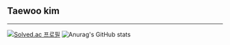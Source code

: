## Taewoo kim

****
<!--
**tw0226/tw0226** is a ✨ _special_ ✨ repository because its `README.md` (this file) appears on your GitHub profile.

Here are some ideas to get you started:

- 🔭 I’m currently working on ...
- 🌱 I’m currently learning ...
- 👯 I’m looking to collaborate on ...
- 🤔 I’m looking for help with ...
- 💬 Ask me about ...
- 📫 How to reach me: ...
- 😄 Pronouns: ...
- ⚡ Fun fact: ...
[![Top Langs](https://github-readme-stats.vercel.app/api/top-langs/?username=tw0226)](https://github.com/anuraghazra/github-readme-stats)
-->


[![Solved.ac
프로필](http://mazassumnida.wtf/api/v2/generate_badge?boj=tw0226)](https://solved.ac/tw0226)
![Anurag's GitHub stats](https://github-readme-stats.vercel.app/api?username=tw0226&show_icons=true&theme=transparent) 
